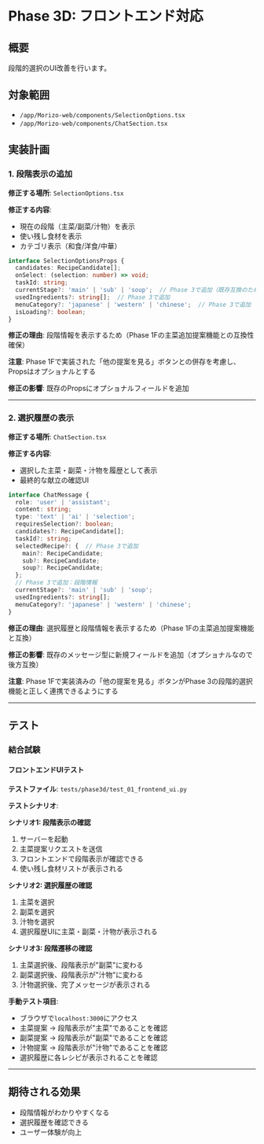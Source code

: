 # Phase 3D: フロントエンド対応

## 概要

段階的選択のUI改善を行います。

## 対象範囲

- `/app/Morizo-web/components/SelectionOptions.tsx`
- `/app/Morizo-web/components/ChatSection.tsx`

## 実装計画

### 1. 段階表示の追加

**修正する場所**: `SelectionOptions.tsx`

**修正する内容**:
- 現在の段階（主菜/副菜/汁物）を表示
- 使い残し食材を表示
- カテゴリ表示（和食/洋食/中華）

```typescript
interface SelectionOptionsProps {
  candidates: RecipeCandidate[];
  onSelect: (selection: number) => void;
  taskId: string;
  currentStage?: 'main' | 'sub' | 'soup';  // Phase 3で追加（既存互換のためオプショナル）
  usedIngredients?: string[];  // Phase 3で追加
  menuCategory?: 'japanese' | 'western' | 'chinese';  // Phase 3で追加
  isLoading?: boolean;
}
```

**修正の理由**: 段階情報を表示するため（Phase 1Fの主菜追加提案機能との互換性確保）

**注意**: Phase 1Fで実装された「他の提案を見る」ボタンとの併存を考慮し、Propsはオプショナルとする

**修正の影響**: 既存のPropsにオプショナルフィールドを追加

---

### 2. 選択履歴の表示

**修正する場所**: `ChatSection.tsx`

**修正する内容**:
- 選択した主菜・副菜・汁物を履歴として表示
- 最終的な献立の確認UI

```typescript
interface ChatMessage {
  role: 'user' | 'assistant';
  content: string;
  type: 'text' | 'ai' | 'selection';
  requiresSelection?: boolean;
  candidates?: RecipeCandidate[];
  taskId?: string;
  selectedRecipe?: {  // Phase 3で追加
    main?: RecipeCandidate;
    sub?: RecipeCandidate;
    soup?: RecipeCandidate;
  };
  // Phase 3で追加：段階情報
  currentStage?: 'main' | 'sub' | 'soup';
  usedIngredients?: string[];
  menuCategory?: 'japanese' | 'western' | 'chinese';
}
```

**修正の理由**: 選択履歴と段階情報を表示するため（Phase 1Fの主菜追加提案機能と互換）

**修正の影響**: 既存のメッセージ型に新規フィールドを追加（オプショナルなので後方互換）

**注意**: Phase 1Fで実装済みの「他の提案を見る」ボタンがPhase 3の段階的選択機能と正しく連携できるようにする

---

## テスト

### 結合試験

#### フロントエンドUIテスト
**テストファイル**: `tests/phase3d/test_01_frontend_ui.py`

**テストシナリオ**:

**シナリオ1: 段階表示の確認**
1. サーバーを起動
2. 主菜提案リクエストを送信
3. フロントエンドで段階表示が確認できる
4. 使い残し食材リストが表示される

**シナリオ2: 選択履歴の確認**
1. 主菜を選択
2. 副菜を選択
3. 汁物を選択
4. 選択履歴UIに主菜・副菜・汁物が表示される

**シナリオ3: 段階遷移の確認**
1. 主菜選択後、段階表示が"副菜"に変わる
2. 副菜選択後、段階表示が"汁物"に変わる
3. 汁物選択後、完了メッセージが表示される

**手動テスト項目**:
- ブラウザで`localhost:3000`にアクセス
- 主菜提案 → 段階表示が"主菜"であることを確認
- 副菜提案 → 段階表示が"副菜"であることを確認
- 汁物提案 → 段階表示が"汁物"であることを確認
- 選択履歴に各レシピが表示されることを確認

---

## 期待される効果

- 段階情報がわかりやすくなる
- 選択履歴を確認できる
- ユーザー体験が向上


